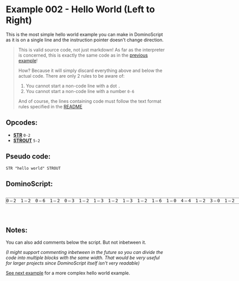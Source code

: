 Example 002 - Hello World (Left to Right)
=======================================

This is the most simple hello world example you can make in DominoScript as it is on a single line and the instruction pointer doesn't change direction.

> This is valid source code, not just markdown! As far as the interpreter is concerned, this is exactly the same code as in the [previous example](./001_hello_world_minimal.ds)!
> 
> How? Because it will simply discard everything above and below the actual code.  There are only 2 rules to be aware of:
> 1. You cannot start a non-code line with a dot `.`
> 2. You cannot start a non-code line with a number `0-6`
> 
> And of course, the lines containing code must follow the text format rules specified in the [README](../readme.md#text-format)

## Opcodes:
- [**STR**](../readme.md#str) `0-2`
- [**STROUT**](../readme.md#strout) `5-2`

## Pseudo code: 
```
STR "hello world" STROUT
```

## DominoScript:

<pre class="ds">
0—2 1—2 0—6 1—2 0—3 1—2 1—3 1—2 1—3 1—2 1—6 1—0 4—4 1—2 3—0 1—2 1—6 1—2 2—2 1—2 1—3 1—2 0—2 0—0 5-3
</pre>

## Notes:

You can also add comments below the script. But not inbetween it.

*(I might support commenting inbetween in the future so you can divide the code into multiple blocks with the same width. That would be very useful for larger projects since DominoScript itself isn't very readable)*

[See next example](./003_hello_world_2d.md) for a more complex hello world example.

<style>
  .ds {position: relative;line-height: 1.2;letter-spacing: 3px;border: 1px solid gray;margin-bottom: 2.5rem;display: inline-block;}
</style>
